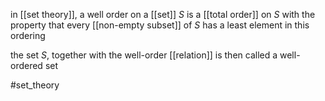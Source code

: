 in [[set theory]], a well order on a [[set]] $S$ is a [[total order]] on $S$ with the property that every [[non-empty subset]] of $S$ has a least element in this ordering

the set  $S$, together with the well-order [[relation]] is then called a well-ordered set

#set_theory